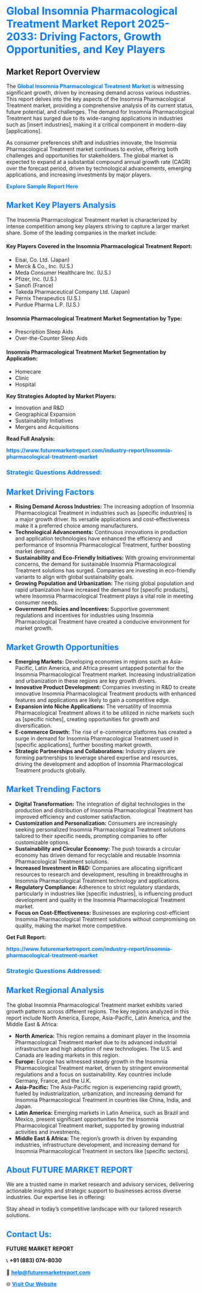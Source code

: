 <h1 style="color: #007BFF;">Global Insomnia Pharmacological Treatment Market Report 2025-2033: Driving Factors, Growth Opportunities, and Key Players</h1>

<section id="overview">
<h2>Market Report Overview</h2>
<p>The <a href="https://www.futuremarketreport.com/industry-report/insomnia-pharmacological-treatment-market" style="color: #007BFF; text-decoration: none;"><strong>Global Insomnia Pharmacological Treatment Market</strong></a> is witnessing significant growth, driven by increasing demand across various industries. This report delves into the key aspects of the Insomnia Pharmacological Treatment market, providing a comprehensive analysis of its current status, future potential, and challenges. The demand for Insomnia Pharmacological Treatment has surged due to its wide-ranging applications in industries such as [insert industries], making it a critical component in modern-day [applications].</p>
<p>As consumer preferences shift and industries innovate, the Insomnia Pharmacological Treatment market continues to evolve, offering both challenges and opportunities for stakeholders. The global market is expected to expand at a substantial compound annual growth rate (CAGR) over the forecast period, driven by technological advancements, emerging applications, and increasing investments by major players.</p>
</section>

<section id="overview">
<p><a href="https://www.futuremarketreport.com/request-sample/reportId=85082" style="color: #007BFF; text-decoration: none;"><strong>Explore Sample Report Here</strong></a></p>
</section>

<section id="key-players">
<h2 style="color: #007BFF;">Market Key Players Analysis</h2>
<p>The Insomnia Pharmacological Treatment market is characterized by intense competition among key players striving to capture a larger market share. Some of the leading companies in the market include:</p>
<h4>Key Players Covered in the Insomnia Pharmacological Treatment Report:</h4>
<ul><li>Eisai, Co. Ltd. (Japan)</li><li>Merck &amp; Co., Inc. (U.S.)</li><li>Meda Consumer Healthcare Inc. (U.S.)</li><li>Pfizer, Inc. (U.S.)</li><li>Sanofi (France)</li><li>Takeda Pharmaceutical Company Ltd. (Japan)</li><li>Pernix Therapeutics (U.S.)</li><li>Purdue Pharma L.P. (U.S.)</li></ul>
<h4>Insomnia Pharmacological Treatment Market Segmentation by Type:</h4>
<ul><li>Prescription Sleep Aids</li><li>Over-the-Counter Sleep Aids</li></ul>

<h4>Insomnia Pharmacological Treatment Market Segmentation by Application:</h4>
<ul><li>Homecare</li><li>Clinic</li><li>Hospital</li></ul>
<p><strong>Key Strategies Adopted by Market Players:</strong></p>
<ul>
<li>Innovation and R&D</li>
<li>Geographical Expansion</li>
<li>Sustainability Initiatives</li>
<li>Mergers and Acquisitions</li>
</ul>
</section>

<section>
<p><strong>Read Full Analysis: </strong></p><a href="https://www.futuremarketreport.com/industry-report/insomnia-pharmacological-treatment-market" style="color: #007BFF; text-decoration: none;"><strong>https://www.futuremarketreport.com/industry-report/insomnia-pharmacological-treatment-market</strong></a>
<h3 style="color: #007BFF;">Strategic Questions Addressed:</h3>
</section>

<section id="driving-factors">
<h2 style="color: #007BFF;">Market Driving Factors</h2>
<ul>
<li><strong>Rising Demand Across Industries:</strong> The increasing adoption of Insomnia Pharmacological Treatment in industries such as [specific industries] is a major growth driver. Its versatile applications and cost-effectiveness make it a preferred choice among manufacturers.</li>
<li><strong>Technological Advancements:</strong> Continuous innovations in production and application technologies have enhanced the efficiency and performance of Insomnia Pharmacological Treatment, further boosting market demand.</li>
<li><strong>Sustainability and Eco-Friendly Initiatives:</strong> With growing environmental concerns, the demand for sustainable Insomnia Pharmacological Treatment solutions has surged. Companies are investing in eco-friendly variants to align with global sustainability goals.</li>
<li><strong>Growing Population and Urbanization:</strong> The rising global population and rapid urbanization have increased the demand for [specific products], where Insomnia Pharmacological Treatment plays a vital role in meeting consumer needs.</li>
<li><strong>Government Policies and Incentives:</strong> Supportive government regulations and incentives for industries using Insomnia Pharmacological Treatment have created a conducive environment for market growth.</li>
</ul>
</section>

<section id="growth-opportunities">
<h2 style="color: #007BFF;">Market Growth Opportunities</h2>
<ul>
<li><strong>Emerging Markets:</strong> Developing economies in regions such as Asia-Pacific, Latin America, and Africa present untapped potential for the Insomnia Pharmacological Treatment market. Increasing industrialization and urbanization in these regions are key growth drivers.</li>
<li><strong>Innovative Product Development:</strong> Companies investing in R&D to create innovative Insomnia Pharmacological Treatment products with enhanced features and applications are likely to gain a competitive edge.</li>
<li><strong>Expansion into Niche Applications:</strong> The versatility of Insomnia Pharmacological Treatment allows it to be utilized in niche markets such as [specific niches], creating opportunities for growth and diversification.</li>
<li><strong>E-commerce Growth:</strong> The rise of e-commerce platforms has created a surge in demand for Insomnia Pharmacological Treatment used in [specific applications], further boosting market growth.</li>
<li><strong>Strategic Partnerships and Collaborations:</strong> Industry players are forming partnerships to leverage shared expertise and resources, driving the development and adoption of Insomnia Pharmacological Treatment products globally.</li>
</ul>
</section>

<section id="trending-factors">
<h2 style="color: #007BFF;">Market Trending Factors</h2>
<ul>
<li><strong>Digital Transformation:</strong> The integration of digital technologies in the production and distribution of Insomnia Pharmacological Treatment has improved efficiency and customer satisfaction.</li>
<li><strong>Customization and Personalization:</strong> Consumers are increasingly seeking personalized Insomnia Pharmacological Treatment solutions tailored to their specific needs, prompting companies to offer customizable options.</li>
<li><strong>Sustainability and Circular Economy:</strong> The push towards a circular economy has driven demand for recyclable and reusable Insomnia Pharmacological Treatment solutions.</li>
<li><strong>Increased Investment in R&D:</strong> Companies are allocating significant resources to research and development, resulting in breakthroughs in Insomnia Pharmacological Treatment technology and applications.</li>
<li><strong>Regulatory Compliance:</strong> Adherence to strict regulatory standards, particularly in industries like [specific industries], is influencing product development and quality in the Insomnia Pharmacological Treatment market.</li>
<li><strong>Focus on Cost-Effectiveness:</strong> Businesses are exploring cost-efficient Insomnia Pharmacological Treatment solutions without compromising on quality, making the market more competitive.</li>
</ul>
</section>

<section>
<p><strong>Get Full Report: </strong></p><a href="https://www.futuremarketreport.com/industry-report/insomnia-pharmacological-treatment-market" style="color: #007BFF; text-decoration: none;"><strong>https://www.futuremarketreport.com/industry-report/insomnia-pharmacological-treatment-market</strong></a>
<h3 style="color: #007BFF;">Strategic Questions Addressed:</h3>
</section>


<section id="regional-analysis">
<h2 style="color: #007BFF;">Market Regional Analysis</h2>
<p>The global Insomnia Pharmacological Treatment market exhibits varied growth patterns across different regions. The key regions analyzed in this report include North America, Europe, Asia-Pacific, Latin America, and the Middle East & Africa:</p>
<ul>
<li><strong>North America:</strong> This region remains a dominant player in the Insomnia Pharmacological Treatment market due to its advanced industrial infrastructure and high adoption of new technologies. The U.S. and Canada are leading markets in this region.</li>
<li><strong>Europe:</strong> Europe has witnessed steady growth in the Insomnia Pharmacological Treatment market, driven by stringent environmental regulations and a focus on sustainability. Key countries include Germany, France, and the U.K.</li>
<li><strong>Asia-Pacific:</strong> The Asia-Pacific region is experiencing rapid growth, fueled by industrialization, urbanization, and increasing demand for Insomnia Pharmacological Treatment in countries like China, India, and Japan.</li>
<li><strong>Latin America:</strong> Emerging markets in Latin America, such as Brazil and Mexico, present significant opportunities for the Insomnia Pharmacological Treatment market, supported by growing industrial activities and investments.</li>
<li><strong>Middle East & Africa:</strong> The region’s growth is driven by expanding industries, infrastructure development, and increasing demand for Insomnia Pharmacological Treatment in sectors like [specific sectors].</li>
</ul>
</section>

<footer>
<h2 style="color: #007BFF;">About FUTURE MARKET REPORT</h2>
<p>We are a trusted name in market research and advisory services, delivering actionable insights and strategic support to businesses across diverse industries. Our expertise lies in offering:</p>

<p>Stay ahead in today’s competitive landscape with our tailored research solutions.</p>

<h2 style="color: #007BFF;">Contact Us:</h2>
<p><strong>FUTURE MARKET REPORT</strong></p>
<p>📞 <strong>+91 (883) 074-8030</strong></p>
<p>📧 <strong><a href="mailto:help@futuremarketreport.com" style="color: #007BFF;">help@futuremarketreport.com</a></strong></p>
<p>🌐 <strong><a href="https://www.futuremarketreport.com/" style="color: #007BFF;">Visit Our Website</a></strong></p>
</footer>